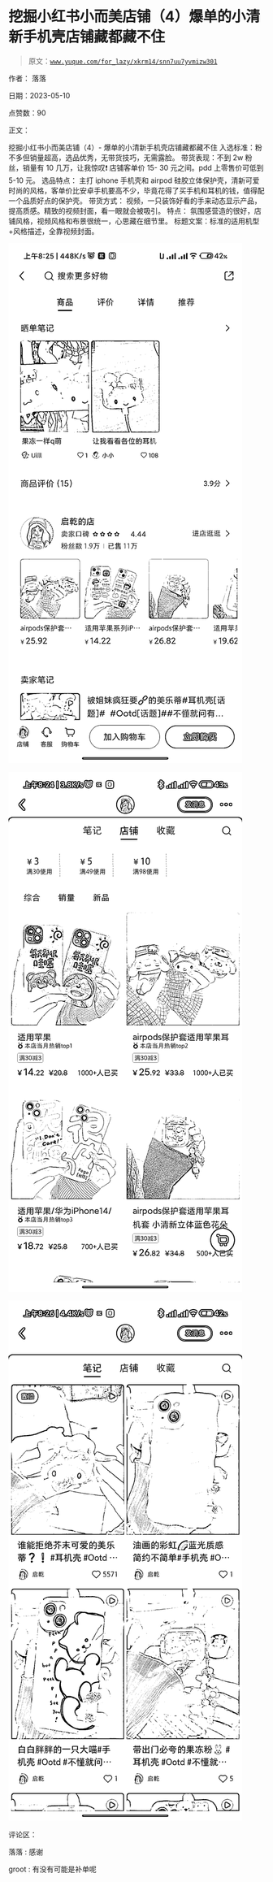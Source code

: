 # 挖掘小红书小而美店铺（4）爆单的小清新手机壳店铺藏都藏不住

> 原文：[`www.yuque.com/for_lazy/xkrm14/snn7uu7yvmizw301`](https://www.yuque.com/for_lazy/xkrm14/snn7uu7yvmizw301)

作者： 落落

日期：2023-05-10

点赞数：90

正文：

挖掘小红书小而美店铺（4）- 爆单的小清新手机壳店铺藏都藏不住 入选标准：粉不多但销量超高，选品优秀，无带货技巧，无需露脸。 带货表现：不到 2w 粉丝，销量有 10 几万，让我惊叹❗️ 店铺客单价 15- 30 元之间。pdd 上零售价可低到 5-10 元。 选品特点： 主打 iphone 手机壳和 airpod 硅胶立体保护壳，清新可爱时尚的风格，客单价比安卓手机要高不少，毕竟花得了买手机和耳机的钱，值得配一个品质好点的保护壳。 带货方式： 视频，一只装饰好看的手来动态显示产品，提高质感。精致的视频封面，看一眼就会被吸引。 特点： 氛围感营造的很好，店铺风格，视频风格和布景很统一，心思藏在细节里。 标题文案：标准的适用机型+风格描述，全靠视频封面。

![](img/bb8034977a1f9b9020d027dc5237c21e.png)

![](img/b19db10bd3b3e33f0fd5eec0edde6023.png)

![](img/b92874cd47c353bf9409360ea8a05fab.png)

评论区：

落落 : 感谢

groot : 有没有可能是补单呢


